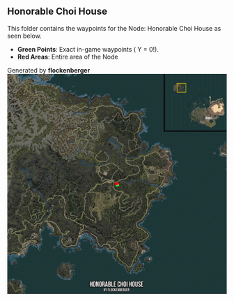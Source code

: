 ## Honorable Choi House
This folder contains the waypoints for the Node: Honorable Choi House as seen below.

- **Green Points**: Exact in-game waypoints ( Y = 0!).
- **Red Areas**: Entire area of the Node

Generated by **flockenberger**
![by_flockenberger](./Preview.webp)